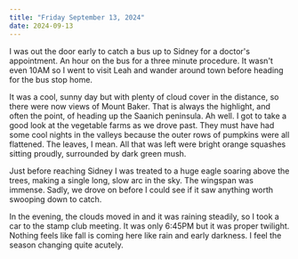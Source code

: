 ```yaml
---
title: "Friday September 13, 2024"
date: 2024-09-13
---
```


I was out the door early to catch a bus up to Sidney for a doctor's appointment.  An hour on the bus for a three minute procedure.  It wasn't even 10AM so I went to visit Leah and wander around town before heading for the bus stop home.

It was a cool, sunny day but with plenty of cloud cover in the distance, so there were now views of Mount Baker.  That is always the highlight, and often the point, of heading up the Saanich peninsula.  Ah well.  I got to take a good look at the vegetable farms as we drove past.  They must have had some cool nights in the valleys because the outer rows of pumpkins were all flattened.  The leaves, I mean.  All that was left were bright orange squashes sitting proudly, surrounded by dark green mush.

Just before reaching Sidney I was treated to a huge eagle soaring above the trees, making a single long, slow arc in the sky.  The wingspan was immense.  Sadly, we drove on before I could see if it saw anything worth swooping down to catch.

In the evening, the clouds moved in and it was raining steadily, so I took a car to the stamp club meeting.  It was only 6:45PM but it was proper twilight.  Nothing feels like fall is coming here like rain and early darkness.  I feel the season changing quite acutely.